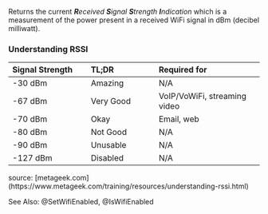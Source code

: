 Returns the current _**R**eceived **S**ignal **S**trength **I**ndication_ which is a measurement of the power present in a received WiFi signal in dBm (decibel milliwatt).

### Understanding RSSI
<table>
	<thead align='left'>
		<tr>
			<th width="15%">Signal Strength</th>
			<th width="10%">TL;DR</th>
			<th width="20%">Required for</th>
		</tr>
	</thead>
	<tbody>
		<tr>
			<td>-30 dBm</td>
			<td>Amazing</td>
			<td>N/A</td>
		</tr>
		<tr>
			<td>-67 dBm</td>
			<td>Very Good</td>
			<td>VoIP/VoWiFi, streaming video</td>
		</tr>
		<tr>
			<td>-70 dBm</td>
			<td>Okay</td>
			<td>Email, web</td>
		</tr>
		<tr>
			<td>-80 dBm</td>
			<td>Not Good</td>
			<td>N/A</td>
		</tr>
		<tr>
			<td>-90 dBm</td>
			<td>Unusable</td>
			<td>N/A</td>
		</tr>
		<tr>
			<td>-127 dBm</td>
			<td>Disabled</td>
			<td>N/A</td>
		</tr>
	</tbody>
</table>
source: [metageek.com](https://www.metageek.com/training/resources/understanding-rssi.html)

See Also: @SetWifiEnabled, @IsWifiEnabled
